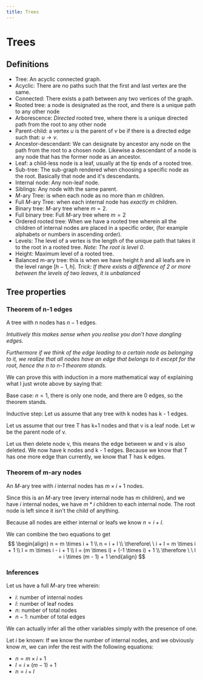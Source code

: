 ```yaml
---
title: Trees
---
```


# Trees

## Definitions
- Tree: An acyclic connected graph.
- Acyclic: There are no paths such that the first and last vertex are the same.
- Connected: There exists a path between any two vertices of the graph.
- Rooted tree: a node is designated as the root, and there is a unique path to any other node
- Arborescence: *Directed* rooted tree, where there is a unique directed path from the root to any other node
- Parent-child: a vertex $u$ is the parent of $v$ be if there is a directed edge such that: $u \longrightarrow v$.
- Ancestor-descendant: We can designate by ancestor any node on the path from the root to a chosen node. Likewise a descendant of a node is any node that has the former node as an ancestor.
- Leaf: a child-less node is a leaf, usually at the tip ends of a rooted tree.
- Sub-tree: The sub-graph rendered when choosing a specific node as the root. Basically that node and it's descendants.
- Internal node: Any non-leaf node.
- Siblings: Any node with the same parent.
- $M$-ary Tree: is when each node as no more than $m$ children.
- Full $M$-ary Tree: when each internal node has *exactly* $m$ children.
- Binary tree: $M$-ary tree where $m = 2$.
- Full binary tree: Full $M$-ary tree where $m=2$
- Ordered rooted tree: When we have a rooted tree wherein all the children of internal nodes are placed in a specific order, (for example alphabets or numbers in ascending order).
- Levels: The level of a vertex is the length of the unique path that takes it to the root in a rooted tree. *Note: The root is level 0*.
- Height: Maximum level of a rooted tree.
- Balanced m-ary tree: this is when we have height $h$ and all leafs are in the level range $[h-1, h]$. *Trick: If there exists a difference of 2 or more between the levels of two leaves, it is unbalanced*


## Tree properties

### Theorem of n-1 edges
A tree with $n$ nodes has $n-1$ edges.

*Intuitively this makes sense when you realise you don't have dangling edges.* 

*Furthermore if we think of the edge leading to a certain node as belonging to it, we realize that all nodes have an edge that belongs to it except for the root, hence the n to n-1 theorem stands.*

We can prove this with induction in a more mathematical way of explaining what I just wrote above by saying that:

Base case: $n=1$, there is only one node, and there are $0$ edges, so the theorem stands.

Inductive step: Let us assume that any tree with k nodes has k - 1 edges.

Let us assume that our tree T has k+1 nodes and that v is a leaf node. Let w be the parent node of v.

Let us then delete node v, this means the edge between w and v is also deleted. We now have k nodes and k - 1 edges. Because we know that T has one more edge than currently, we know that T has k edges.

### Theorem of m-ary nodes
An $M$-ary tree with $i$ internal nodes has $m \times i + 1$ nodes.

Since this is an $M$-ary tree (every internal node has m children), and we have $i$ internal nodes, we have $m*i$ children to each internal node. The root node is left since it isn't the child of anything.

Because all nodes are either internal or leafs we know $n = i + l$.

We can combine the two equations to get
$$
\begin{align}
n = m \times i + 1
\\
n = i + l
\\
\therefore\ \ 
i + l = m \times i + 1
\\
l = m \times i - i + 1
\\
l = (m \times i) + (-1 \times i) + 1
\\
\therefore \ \ l = i \times (m - 1) + 1
\end{align}
$$


### Inferences

Let us have a full $M$-ary tree wherein:
- $i$: number of internal nodes
- $l$: number of leaf nodes
- $n$: number of total nodes
- $n-1$: number of total edges

We can actually infer all the other variables simply with the presence of one.

Let $i$ be known:
If we know the number of internal nodes, and we obviously know $m$, we can infer the rest with the following equations:
- $n = m \times i + 1$
- $l = i \times (m - 1) + 1$
- $n = i + l$